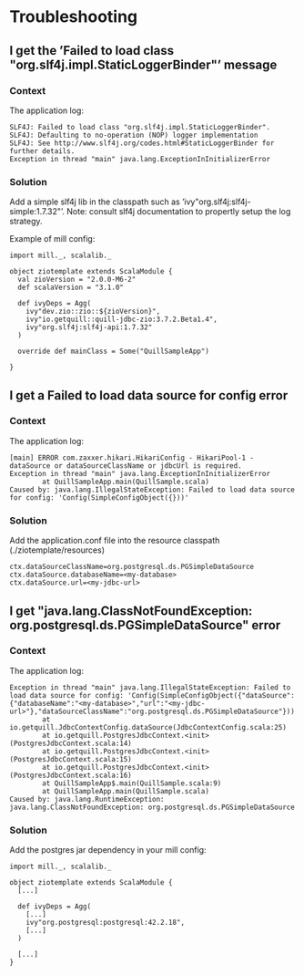 # Troubleshooting


## I get the ’Failed to load class "org.slf4j.impl.StaticLoggerBinder"’ message 

### Context

The application log:
```
SLF4J: Failed to load class "org.slf4j.impl.StaticLoggerBinder".
SLF4J: Defaulting to no-operation (NOP) logger implementation
SLF4J: See http://www.slf4j.org/codes.html#StaticLoggerBinder for further details.
Exception in thread "main" java.lang.ExceptionInInitializerError
```

### Solution

Add a simple slf4j lib in the classpath such as ’ivy"org.slf4j:slf4j-simple:1.7.32"’.
Note: consult slf4j documentation to propertly setup the log strategy. 

Example of mill config:
```
import mill._, scalalib._

object ziotemplate extends ScalaModule {
  val zioVersion = "2.0.0-M6-2"
  def scalaVersion = "3.1.0"

  def ivyDeps = Agg(
    ivy"dev.zio::zio::${zioVersion}",
    ivy"io.getquill::quill-jdbc-zio:3.7.2.Beta1.4",
    ivy"org.slf4j:slf4j-api:1.7.32"
  )

  override def mainClass = Some("QuillSampleApp")

}
```

## I get a Failed to load data source for config error

### Context

The application log:
```
[main] ERROR com.zaxxer.hikari.HikariConfig - HikariPool-1 - dataSource or dataSourceClassName or jdbcUrl is required.
Exception in thread "main" java.lang.ExceptionInInitializerError
        at QuillSampleApp.main(QuillSample.scala)
Caused by: java.lang.IllegalStateException: Failed to load data source for config: 'Config(SimpleConfigObject({}))'
```

### Solution

Add the application.conf file into the resource classpath (./ziotemplate/resources)
```
ctx.dataSourceClassName=org.postgresql.ds.PGSimpleDataSource
ctx.dataSource.databaseName=<my-database>
ctx.dataSource.url=<my-jdbc-url>
```

## I get "java.lang.ClassNotFoundException: org.postgresql.ds.PGSimpleDataSource" error

### Context

The application log:
```
Exception in thread "main" java.lang.IllegalStateException: Failed to load data source for config: 'Config(SimpleConfigObject({"dataSource":{"databaseName":"<my-database>","url":"<my-jdbc-url>"},"dataSourceClassName":"org.postgresql.ds.PGSimpleDataSource"}))'
        at io.getquill.JdbcContextConfig.dataSource(JdbcContextConfig.scala:25)
        at io.getquill.PostgresJdbcContext.<init>(PostgresJdbcContext.scala:14)
        at io.getquill.PostgresJdbcContext.<init>(PostgresJdbcContext.scala:15)
        at io.getquill.PostgresJdbcContext.<init>(PostgresJdbcContext.scala:16)
        at QuillSampleApp$.main(QuillSample.scala:9)
        at QuillSampleApp.main(QuillSample.scala)
Caused by: java.lang.RuntimeException: java.lang.ClassNotFoundException: org.postgresql.ds.PGSimpleDataSource
```

### Solution

Add the postgres jar dependency in your mill config:
```
import mill._, scalalib._

object ziotemplate extends ScalaModule {
  [...]

  def ivyDeps = Agg(
    [...]
    ivy"org.postgresql:postgresql:42.2.18",
    [...]
  )

  [...]
}
```
